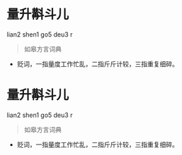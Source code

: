 # 量升斠斗儿
lian2 shen1 go5 deu3 r
> 如皋方言词典
- 贬词，一指量度工作忙乱，二指斤斤计较，三指重复细碎。

# 量升斠斗儿
lian2 shen1 go5 deu3 r
> 如皋方言词典
- 贬词，一指量度工作忙乱，二指斤斤计较，三指重复细碎。
